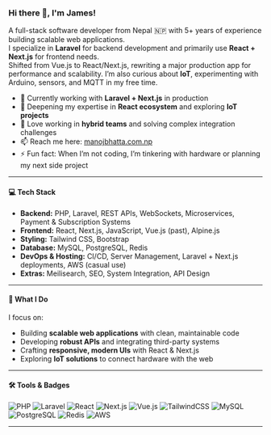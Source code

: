 ### Hi there 👋, I'm James!

A full-stack software developer from Nepal 🇳🇵 with 5+ years of experience building scalable web applications.  
I specialize in **Laravel** for backend development and primarily use **React + Next.js** for frontend needs.  
Shifted from Vue.js to React/Next.js, rewriting a major production app for performance and scalability.
I’m also curious about **IoT**, experimenting with Arduino, sensors, and MQTT in my free time.

- 🔭 Currently working with **Laravel + Next.js** in production  
- 🌱 Deepening my expertise in **React ecosystem** and exploring **IoT projects**  
- 👯 Love working in **hybrid teams** and solving complex integration challenges  
- 📫 Reach me here: [manojbhatta.com.np](https://manojbhatta.com.np)  
- ⚡ Fun fact: When I’m not coding, I’m tinkering with hardware or planning my next side project  

---

#### 💻 Tech Stack
- **Backend:** PHP, Laravel, REST APIs, WebSockets, Microservices, Payment & Subscription Systems  
- **Frontend:** React, Next.js, JavaScript, Vue.js (past), Alpine.js  
- **Styling:** Tailwind CSS, Bootstrap  
- **Database:** MySQL, PostgreSQL, Redis  
- **DevOps & Hosting:** CI/CD, Server Management, Laravel + Next.js deployments, AWS (casual use)  
- **Extras:** Meilisearch, SEO, System Integration, API Design  

---

#### 🚀 What I Do
I focus on:
- Building **scalable web applications** with clean, maintainable code  
- Developing **robust APIs** and integrating third-party systems  
- Crafting **responsive, modern UIs** with React & Next.js  
- Exploring **IoT solutions** to connect hardware with the web  

---

#### 🛠️ Tools & Badges
![PHP](https://img.shields.io/badge/-PHP-777?style=flat&logo=php&logoColor=white)
![Laravel](https://img.shields.io/badge/-Laravel-FF2D20?style=flat&logo=laravel&logoColor=white)
![React](https://img.shields.io/badge/-React-61DAFB?style=flat&logo=react&logoColor=white)
![Next.js](https://img.shields.io/badge/-Next.js-000?style=flat&logo=next.js&logoColor=white)
![Vue.js](https://img.shields.io/badge/-Vue.js-41B883?style=flat&logo=vue.js&logoColor=white)
![TailwindCSS](https://img.shields.io/badge/-TailwindCSS-38B2AC?style=flat&logo=tailwind-css&logoColor=white)
![MySQL](https://img.shields.io/badge/-MySQL-4479A1?style=flat&logo=mysql&logoColor=white)
![PostgreSQL](https://img.shields.io/badge/-PostgreSQL-336791?style=flat&logo=postgresql&logoColor=white)
![Redis](https://img.shields.io/badge/-Redis-DC382D?style=flat&logo=redis&logoColor=white)
![AWS](https://img.shields.io/badge/-AWS-232F3E?style=flat&logo=amazon-aws&logoColor=white)

---
